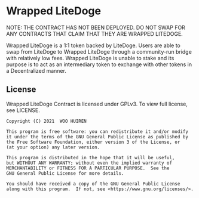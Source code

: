 # Wrapped LiteDoge

NOTE: THE CONTRACT HAS NOT BEEN DEPLOYED. DO NOT SWAP FOR ANY CONTRACTS THAT CLAIM THAT THEY ARE WRAPPED LITEDOGE.

Wrapped LiteDoge is a 1:1 token backed by LiteDoge. Users are able to swap from LiteDoge to Wrapped LiteDoge through a community-run bridge with relatively low fees. Wrapped LiteDoge is unable to stake and its purpose is to act as an intermediary token to exchange with other tokens in a Decentralized manner. 

## License
Wrapped LiteDoge Contract is licensed under GPLv3. To view full license, see LICENSE.
```
Copyright (C) 2021  WOO HUIREN

This program is free software: you can redistribute it and/or modify
it under the terms of the GNU General Public License as published by
the Free Software Foundation, either version 3 of the License, or
(at your option) any later version.

This program is distributed in the hope that it will be useful,
but WITHOUT ANY WARRANTY; without even the implied warranty of
MERCHANTABILITY or FITNESS FOR A PARTICULAR PURPOSE.  See the
GNU General Public License for more details.

You should have received a copy of the GNU General Public License
along with this program.  If not, see <https://www.gnu.org/licenses/>.
```
